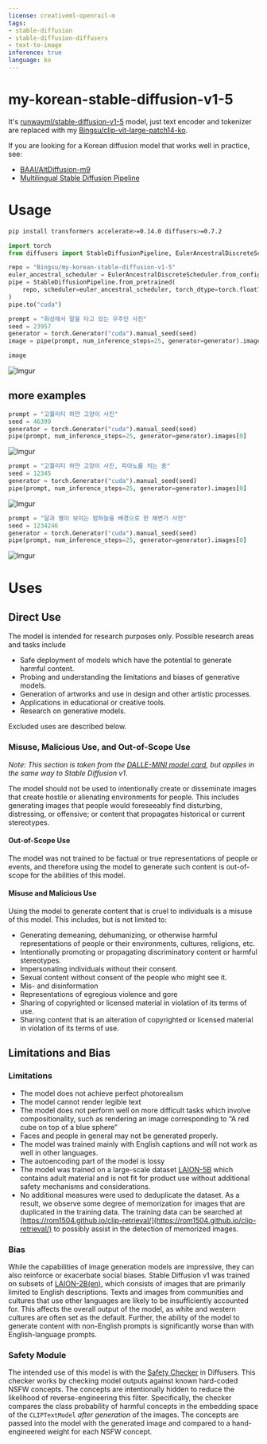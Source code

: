```yaml
---
license: creativeml-openrail-m
tags:
- stable-diffusion
- stable-diffusion-diffusers
- text-to-image
inference: true
language: ko
---
```


# my-korean-stable-diffusion-v1-5

It's [runwayml/stable-diffusion-v1-5](https://huggingface.co/runwayml/stable-diffusion-v1-5) model, just text encoder and tokenizer are replaced with my [Bingsu/clip-vit-large-patch14-ko](https://huggingface.co/Bingsu/clip-vit-large-patch14-ko).

If you are looking for a Korean diffusion model that works well in practice, see:

- [BAAI/AltDiffusion-m9](https://huggingface.co/BAAI/AltDiffusion-m9)
- [Multilingual Stable Diffusion Pipeline](https://github.com/huggingface/diffusers/tree/main/examples/community#multilingual-stable-diffusion-pipeline)

# Usage

```sh
pip install transformers accelerate>=0.14.0 diffusers>=0.7.2
```

```python
import torch
from diffusers import StableDiffusionPipeline, EulerAncestralDiscreteScheduler

repo = "Bingsu/my-korean-stable-diffusion-v1-5"
euler_ancestral_scheduler = EulerAncestralDiscreteScheduler.from_config(repo, subfolder="scheduler")
pipe = StableDiffusionPipeline.from_pretrained(
    repo, scheduler=euler_ancestral_scheduler, torch_dtype=torch.float16,
)
pipe.to("cuda")
```

```python
prompt = "화성에서 말을 타고 있는 우주인 사진"
seed = 23957
generator = torch.Generator("cuda").manual_seed(seed)
image = pipe(prompt, num_inference_steps=25, generator=generator).images[0]
```

```python
image
```
![Imgur](https://i.imgur.com/JwthHe1.png)

## more examples

```python
prompt = "고퀄리티 하얀 고양이 사진"
seed = 46399
generator = torch.Generator("cuda").manual_seed(seed)
pipe(prompt, num_inference_steps=25, generator=generator).images[0]
```
![Imgur](https://i.imgur.com/Ex6zbjN.png)

```python
prompt = "고퀄리티 하얀 고양이 사진, 피아노를 치는 중"
seed = 12345
generator = torch.Generator("cuda").manual_seed(seed)
pipe(prompt, num_inference_steps=25, generator=generator).images[0]
```
![Imgur](https://i.imgur.com/1d4GpTH.png)

```python
prompt = "달과 별이 보이는 밤하늘을 배경으로 한 해변가 사진"
seed = 1234246
generator = torch.Generator("cuda").manual_seed(seed)
pipe(prompt, num_inference_steps=25, generator=generator).images[0]
```
![Imgur](https://i.imgur.com/9NhKaAo.png)

# Uses

## Direct Use 
The model is intended for research purposes only. Possible research areas and
tasks include

- Safe deployment of models which have the potential to generate harmful content.
- Probing and understanding the limitations and biases of generative models.
- Generation of artworks and use in design and other artistic processes.
- Applications in educational or creative tools.
- Research on generative models.

Excluded uses are described below.

 ### Misuse, Malicious Use, and Out-of-Scope Use
_Note: This section is taken from the [DALLE-MINI model card](https://huggingface.co/dalle-mini/dalle-mini), but applies in the same way to Stable Diffusion v1_.


The model should not be used to intentionally create or disseminate images that create hostile or alienating environments for people. This includes generating images that people would foreseeably find disturbing, distressing, or offensive; or content that propagates historical or current stereotypes.

#### Out-of-Scope Use
The model was not trained to be factual or true representations of people or events, and therefore using the model to generate such content is out-of-scope for the abilities of this model.

#### Misuse and Malicious Use
Using the model to generate content that is cruel to individuals is a misuse of this model. This includes, but is not limited to:

- Generating demeaning, dehumanizing, or otherwise harmful representations of people or their environments, cultures, religions, etc.
- Intentionally promoting or propagating discriminatory content or harmful stereotypes.
- Impersonating individuals without their consent.
- Sexual content without consent of the people who might see it.
- Mis- and disinformation
- Representations of egregious violence and gore
- Sharing of copyrighted or licensed material in violation of its terms of use.
- Sharing content that is an alteration of copyrighted or licensed material in violation of its terms of use.

## Limitations and Bias

### Limitations

- The model does not achieve perfect photorealism
- The model cannot render legible text
- The model does not perform well on more difficult tasks which involve compositionality, such as rendering an image corresponding to “A red cube on top of a blue sphere”
- Faces and people in general may not be generated properly.
- The model was trained mainly with English captions and will not work as well in other languages.
- The autoencoding part of the model is lossy
- The model was trained on a large-scale dataset
  [LAION-5B](https://laion.ai/blog/laion-5b/) which contains adult material
  and is not fit for product use without additional safety mechanisms and
  considerations.
- No additional measures were used to deduplicate the dataset. As a result, we observe some degree of memorization for images that are duplicated in the training data.
  The training data can be searched at [https://rom1504.github.io/clip-retrieval/](https://rom1504.github.io/clip-retrieval/) to possibly assist in the detection of memorized images.

### Bias

While the capabilities of image generation models are impressive, they can also reinforce or exacerbate social biases. 
Stable Diffusion v1 was trained on subsets of [LAION-2B(en)](https://laion.ai/blog/laion-5b/), 
which consists of images that are primarily limited to English descriptions. 
Texts and images from communities and cultures that use other languages are likely to be insufficiently accounted for. 
This affects the overall output of the model, as white and western cultures are often set as the default. Further, the 
ability of the model to generate content with non-English prompts is significantly worse than with English-language prompts.

### Safety Module

The intended use of this model is with the [Safety Checker](https://github.com/huggingface/diffusers/blob/main/src/diffusers/pipelines/stable_diffusion/safety_checker.py) in Diffusers. 
This checker works by checking model outputs against known hard-coded NSFW concepts.
The concepts are intentionally hidden to reduce the likelihood of reverse-engineering this filter.
Specifically, the checker compares the class probability of harmful concepts in the embedding space of the `CLIPTextModel` *after generation* of the images. 
The concepts are passed into the model with the generated image and compared to a hand-engineered weight for each NSFW concept.